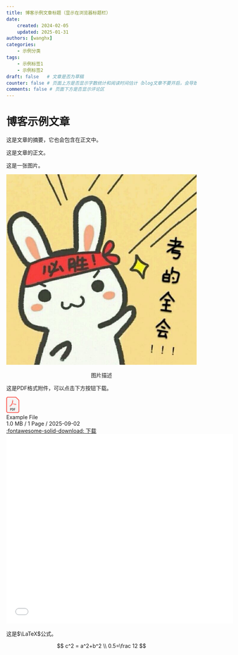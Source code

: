 ```yaml
---
title: 博客示例文章标题（显示在浏览器标题栏）
date: 
    created: 2024-02-05
    updated: 2025-01-31
authors: [wanghx]
categories:
    - 示例分类
tags:
    - 示例标签1
    - 示例标签2
draft: false   # 文章是否为草稿
counter: false # 页面上方是否显示字数统计和阅读时间估计（blog文章不要开启，会导致排版混乱）
comments: false # 页面下方是否显示评论区
---
```

# 博客示例文章

这是文章的摘要，它也会包含在正文中。

<!-- more -->

这是文章的正文。

这是一张图片。


<div style="text-align: center">
<img src="/files/example.jpg" class="image">
<p>图片描述</p>
</div>


这是PDF格式附件，可以点击下方按钮下载。

<div class="card file-block" markdown="1">
<div class="file-icon"><img src="/files/pdf.svg" style="height: 3em;"></div>
<div class="file-body">
<div class="file-title">Example File</div>
<div class="file-meta">1.0 MB / 1 Page / 2025-09-02</div>
</div>
<a class="down-button" target="_blank" href="/files/example.pdf" markdown="1">:fontawesome-solid-download: 下载</a>
</div>

<embed src="/files/example.pdf" width="600" height="500" type="application/pdf">

这是$\LaTeX$公式。

$$
c^2 = a^2+b^2 \\
0.5=\frac 12
$$

